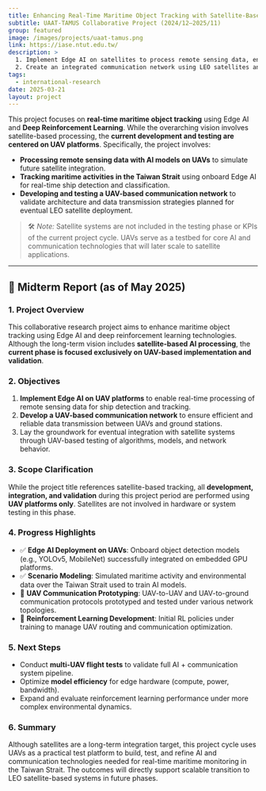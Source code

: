 ```yaml
---
title: Enhancing Real-Time Maritime Object Tracking with Satellite-Based Edge AI and Deep Reinforcement Learning
subtitle: UAAT-TAMUS Collaborative Project (2024/12–2025/11)
group: featured
image: /images/projects/uaat-tamus.png
link: https://iase.ntut.edu.tw/
description: >
  1. Implement Edge AI on satellites to process remote sensing data, enabling real-time detection and tracking of maritime activities in the Taiwan Strait.  
  2. Create an integrated communication network using LEO satellites and UAVs/Ships to optimize data rates and ensure reliable data transmission.
tags:
  - international-research
date: 2025-03-21
layout: project
---
```


This project focuses on **real-time maritime object tracking** using Edge AI and **Deep Reinforcement Learning**. While the overarching vision involves satellite-based processing, the **current development and testing are centered on UAV platforms**. Specifically, the project involves:

- **Processing remote sensing data with AI models on UAVs** to simulate future satellite integration.
- **Tracking maritime activities in the Taiwan Strait** using onboard Edge AI for real-time ship detection and classification.
- **Developing and testing a UAV-based communication network** to validate architecture and data transmission strategies planned for eventual LEO satellite deployment.

> 🛠️ *Note:* Satellite systems are not included in the testing phase or KPIs of the current project cycle. UAVs serve as a testbed for core AI and communication technologies that will later scale to satellite applications.

---

## 📝 Midterm Report (as of May 2025)

### 1. Project Overview

This collaborative research project aims to enhance maritime object tracking using Edge AI and deep reinforcement learning technologies. Although the long-term vision includes **satellite-based AI processing**, the **current phase is focused exclusively on UAV-based implementation and validation**.

### 2. Objectives

1. **Implement Edge AI on UAV platforms** to enable real-time processing of remote sensing data for ship detection and tracking.  
2. **Develop a UAV-based communication network** to ensure efficient and reliable data transmission between UAVs and ground stations.  
3. Lay the groundwork for eventual integration with satellite systems through UAV-based testing of algorithms, models, and network behavior.

### 3. Scope Clarification

While the project title references satellite-based tracking, all **development, integration, and validation** during this project period are performed using **UAV platforms only**. Satellites are not involved in hardware or system testing in this phase.

### 4. Progress Highlights

- ✅ **Edge AI Deployment on UAVs**: Onboard object detection models (e.g., YOLOv5, MobileNet) successfully integrated on embedded GPU platforms.
- ✅ **Scenario Modeling**: Simulated maritime activity and environmental data over the Taiwan Strait used to train AI models.
- 🔄 **UAV Communication Prototyping**: UAV-to-UAV and UAV-to-ground communication protocols prototyped and tested under various network topologies.
- 🔄 **Reinforcement Learning Development**: Initial RL policies under training to manage UAV routing and communication optimization.

### 5. Next Steps

- Conduct **multi-UAV flight tests** to validate full AI + communication system pipeline.
- Optimize **model efficiency** for edge hardware (compute, power, bandwidth).
- Expand and evaluate reinforcement learning performance under more complex environmental dynamics.

### 6. Summary

Although satellites are a long-term integration target, this project cycle uses UAVs as a practical test platform to build, test, and refine AI and communication technologies needed for real-time maritime monitoring in the Taiwan Strait. The outcomes will directly support scalable transition to LEO satellite-based systems in future phases.
